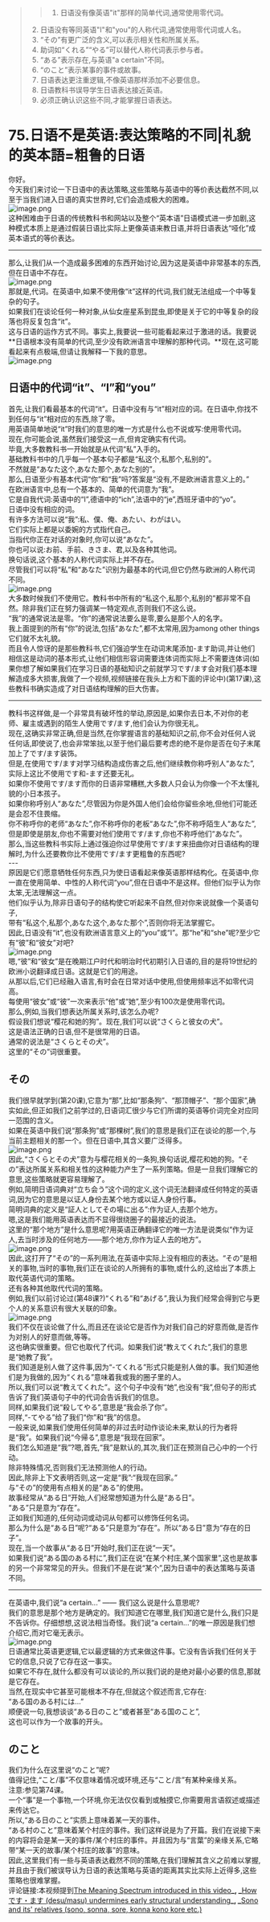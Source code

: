 > > 1. 日语没有像英语"it"那样的简单代词,通常使用零代词。
> 2. 日语没有等同英语"I"和"you"的人称代词,通常使用零代词或人名。
> 3. “その”有更广泛的含义,可以表示相关性和所属关系。
> 4. 助词如“くれる”“やる”可以替代人称代词表示参与者。
> 5. “ある”表示存在,与英语"a certain"不同。
> 6. “のこと”表示某事的事件或故事。
> 7. 日语表达更注重逻辑,不像英语那样添加不必要信息。
> 8. 日语教科书误导学生日语表达接近英语。
> 9. 必须正确认识这些不同,才能掌握日语表达。


# 75.日语不是英语:表达策略的不同|礼貌的英本語=粗鲁的日语


你好。<br />今天我们来讨论一下日语中的表达策略,这些策略与英语中的等价表达截然不同,以至于当我们进入日语的真实世界时,它们会造成极大的困难。<br />![image.png](https://cdn.nlark.com/yuque/0/2023/png/1179742/1695349282331-7fca4bca-6e61-4826-862d-0b2974a1e0c1.png#averageHue=%23eff2ef&clientId=u3da34d76-169e-4&from=paste&height=241&id=u99ed067a&originHeight=361&originWidth=369&originalType=binary&ratio=1.5&rotation=0&showTitle=false&size=212611&status=done&style=none&taskId=ue943f198-59a2-4bf3-bc57-3046b391a60&title=&width=246)<br />这种困难由于日语的传统教科书和网站以及整个“英本语”日语模式进一步加剧,这种模式本质上是通过假装日语比实际上更像英语来教日语,并将日语表达“哑化”成英本语式的等价表达。

---

那么,让我们从一个造成最多困难的东西开始讨论,因为这是英语中非常基本的东西,但在日语中不存在。<br />![image.png](https://cdn.nlark.com/yuque/0/2023/png/1179742/1695349302950-5798cfbb-e32e-4599-967b-0d52710df6a9.png#averageHue=%2387b956&clientId=u3da34d76-169e-4&from=paste&height=291&id=uea932601&originHeight=436&originWidth=354&originalType=binary&ratio=1.5&rotation=0&showTitle=false&size=213125&status=done&style=none&taskId=u86422e23-78cc-4f8c-a25a-5d1dae692b3&title=&width=236)<br />那就是,代词。在英语中,如果不使用像“it”这样的代词,我们就无法组成一个中等复杂的句子。<br />如果我们在谈论任何一种对象,从仙女座星系到昆虫,即使是关于它的中等复杂的段落也将反复包含“it”。<br />这与日语的运作方式不同。事实上,我要说一些可能看起来过于激进的话。我要说**日语根本没有简单的代词,至少没有欧洲语言中理解的那种代词。**现在,这可能看起来有点极端,但请让我解释一下我的意思。<br />![image.png](https://cdn.nlark.com/yuque/0/2023/png/1179742/1695349399575-e3eaf12b-c9a7-4ab0-a764-4f3f2afef517.png#averageHue=%23e3d6cd&clientId=u3da34d76-169e-4&from=paste&height=352&id=uaaeaeaa4&originHeight=528&originWidth=643&originalType=binary&ratio=1.5&rotation=0&showTitle=false&size=257225&status=done&style=none&taskId=u3e6c2927-4dbc-4b1f-a8d9-30d025947e7&title=&width=428.6666666666667)
## 日语中的代词“it”、“I”和“you”
首先,让我们看最基本的代词“it”。日语中没有与“it”相对应的词。在日语中,你找不到任何与“it”相对应的东西,除了零。<br />用英语简单地说“it”时我们的意思的唯一方式是什么也不说或写:使用零代词。<br />现在,你可能会说,虽然我们接受这一点,但肯定确实有代词。<br />毕竟,大多数教科书一开始就是从代词“私”入手的。<br />基础教科书中的几乎每一个基本句子都是“私这个,私那个,私别的”。<br />不然就是“あなた这个,あなた那个,あなた别的”。<br />那么,日语至少有基本代词“你”和“我”吗?答案是“没有,不是欧洲语言意义上的。”<br />在欧洲语言中,总有一个基本的、简单的代词意为“我”。<br />它是自我代词:英语中的“I”,德语中的“ich”,法语中的“je”,西班牙语中的“yo”。<br />日语中没有相应的词。<br />有许多方法可以说“我”:私、僕、俺、あたい、わがはい。<br />它们实际上都是以委婉的方式指代自己。<br />当指代你正在对话的对象时,你可以说“あなた”。<br />你也可以说:お前、手前、きさま、君,以及各种其他词。<br />换句话说,这个基本的人称代词实际上并不存在。<br />尽管我们可以将“私”和“あなた”识别为最基本的代词,但它仍然与欧洲的人称代词不同。<br />![image.png](https://cdn.nlark.com/yuque/0/2023/png/1179742/1695349512318-cf6e604b-0472-4cfa-b28a-2ca69f8f4c1f.png#averageHue=%23e4dfde&clientId=u3da34d76-169e-4&from=paste&height=312&id=u1b86ef27&originHeight=468&originWidth=586&originalType=binary&ratio=1.5&rotation=0&showTitle=false&size=226143&status=done&style=none&taskId=uda4bacb1-ca44-40a4-892d-cdffcc5e7e5&title=&width=390.6666666666667)<br />大多数时候我们不使用它。教科书中所有的“私这个,私那个,私别的”都非常不自然。除非我们正在努力强调某一特定观点,否则我们不这么说。<br />“我”的通常说法是零。“你”的通常说法要么是零,要么是那个人的名字。<br />我上面提到的所有“你”的说法,包括“あなた”,都不太常用,因为among other things它们就不太礼貌。 <br />而且令人惊讶的是那些教科书,它们强迫学生在动词末尾添加-ます助词,并让他们相信这是动词的基本形式,让他们相信形容词需要连体词而实际上不需要连体词(如果你想了解如果我们在学习日语的基础知识之前就学习です/ます会对我们基本理解造成多大损害,我做了一个视频,视频链接在我头上方和下面的评论中)(第17课),这些教科书确实造成了对日语结构理解的巨大伤害。

---

教科书这样做,是一个非常具有破坏性的举动,原因是,如果你去日本,不对你的老师、雇主或遇到的陌生人使用です/ます,他们会认为你很无礼。<br />现在,这确实非常正确,但是当然,在你掌握语言的基础知识之前,你不会对任何人说任何话,即使说了,也会非常笨拙,以至于他们最后要考虑的绝不是你是否在句子末尾加上了です/ます装饰。<br />但是,在使用です/ます对学习结构造成伤害之后,他们继续教你称呼别人“あなた”,实际上这比不使用です和-ます还要无礼。<br />如果你不使用です/ます而你的日语非常糟糕,大多数人只会认为你像一个不太懂礼貌的小日本孩子。<br />如果你称呼别人“あなた”,尽管因为你是外国人他们会给你留些余地,但他们可能还是会忍不住畏缩。<br />你不称呼你的老师“あなた”,你不称呼你的老板“あなた”,你不称呼陌生人“あなた”,<br />但是即使是朋友,你也不需要对他们使用です/ます,你也不称呼他们“あなた”。<br />那么,当这些教科书实际上通过强迫你过早使用です/ます来扭曲你对日语结构的理解时,为什么还要教你比不使用です/ます更粗鲁的东西呢?<br />---<br />原因是它们愿意牺牲任何东西,只为使日语看起来像英语那样结构化。在英语中,你一直在使用简单、中性的人称代词“you”,但在日语中不是这样。但他们似乎认为你太笨,无法理解这一点。<br />他们似乎认为,除非日语句子的结构使它听起来不自然,但对你来说就像一个英语句子,<br />带有“私这个,私那个,あなた这个,あなた那个”,否则你将无法掌握它。<br />因此,日语没有“it”,也没有欧洲语言意义上的“you”或“I”。那“he”和“she”呢?至少它有“彼”和“彼女”对吧?<br />![image.png](https://cdn.nlark.com/yuque/0/2023/png/1179742/1695349592937-63875a17-a688-40f5-8f1a-dc0bd49c9475.png#averageHue=%23dcd6d2&clientId=u3da34d76-169e-4&from=paste&height=302&id=u41036662&originHeight=453&originWidth=797&originalType=binary&ratio=1.5&rotation=0&showTitle=false&size=207793&status=done&style=none&taskId=u6a2c55cd-2f1c-4849-8390-945ff10c746&title=&width=531.3333333333334)<br />嗯,“彼”和“彼女”是在晚期江户时代和明治时代初期引入日语的,目的是将19世纪的欧洲小说翻译成日语。这就是它们的用途。<br />从那以后,它们已经融入语言,有时会在日常对话中使用,但使用频率远不如零代词高。<br />每使用“彼女”或“彼”一次来表示“他”或“她”,至少有100次是使用零代词。<br />那么,例如,当我们想表达所属关系时,该怎么办呢?<br />假设我们想说“樱花和她的狗”。现在,我们可以说“さくらと彼女の犬”。<br />这是语法正确的日语,但不是很常用的日语。<br />通常的说法是“さくらとその犬”。<br />这里的“その”词很重要。
## その
我们很早就学到(第20课),它意为“那”,比如“那条狗”、“那顶帽子”、“那个国家”,确实如此,但正如我们之前学过的,日语词汇很少与它们所谓的英语等价词完全对应同一范围的含义。<br />如果在英语中我们说“那条狗”或“那棵树”,我们的意思是我们正在谈论的那一个,与当前主题相关的那一个。但在日语中,其含义要广泛得多。<br />![image.png](https://cdn.nlark.com/yuque/0/2023/png/1179742/1695349917471-a0e94e12-a327-4237-92c9-fe8650d04867.png#averageHue=%23c3976b&clientId=u3da34d76-169e-4&from=paste&height=257&id=ubfc465bf&originHeight=386&originWidth=799&originalType=binary&ratio=1.5&rotation=0&showTitle=false&size=258728&status=done&style=none&taskId=u0434596c-df8d-42b3-b4cc-24c6d8d2cbd&title=&width=532.6666666666666)<br />因此,“さくらとその犬”意为与樱花相关的一条狗,换句话说,樱花和她的狗。“その”表达所属关系和相关性的这种能力产生了一系列策略。但是一旦我们理解它的意思,这些策略就更容易理解了。<br />例如,简明日语词典对“立ち会う”这个词的定义,这个词无法翻译成任何特定的英语词,因为它的意思是以证人身份去某个地方或以证人身份行事。<br />简明词典的定义是“証人としてその場に出る”:作为证人,去那个地方。<br />嗯,这是我们能用英语表达而不显得很绕圈子的最接近的说法。<br />这里的“那个地方”是什么意思呢?用英语正确翻译它的唯一方法是说类似“作为证人,去当时涉及的任何地方——那个地方,你作为证人去的地方”。<br />![image.png](https://cdn.nlark.com/yuque/0/2023/png/1179742/1695349936848-c48717ea-580b-4ad2-bccb-b9767313e9f9.png#averageHue=%23f6f1ed&clientId=u3da34d76-169e-4&from=paste&height=267&id=u31814be8&originHeight=401&originWidth=472&originalType=binary&ratio=1.5&rotation=0&showTitle=false&size=98685&status=done&style=none&taskId=u83fa5191-0e7a-433f-a093-aa84e11fa37&title=&width=314.6666666666667)<br />因此,这打开了“その”的一系列用法,在英语中实际上没有相应的表达。“その”是相关的事物,当时的事物,我们正在谈论的人所拥有的事物,或什么的,这给出了本质上取代英语代词的策略。<br />还有各种其他取代代词的策略。<br />例如,我们以前讨论过(第48课?)“くれる”和“あげる”,我认为我们经常会得到它与更个人的关系意识有很大关联的印象。<br />![image.png](https://cdn.nlark.com/yuque/0/2023/png/1179742/1695349972048-145309fb-a833-45cf-87d9-6c09f866ae10.png#averageHue=%23f6e3c0&clientId=u3da34d76-169e-4&from=paste&height=276&id=u46e1f297&originHeight=414&originWidth=464&originalType=binary&ratio=1.5&rotation=0&showTitle=false&size=137599&status=done&style=none&taskId=u29c18638-e072-4d08-ab8a-643df2b6754&title=&width=309.3333333333333)<br />我们不仅在谈论做了什么,而且还在谈论它是否作为对我们自己的好意而做,是否作为对别人的好意而做,等等。<br />这也确实很重要。但它也取代了代词。如果我们说“教えてくれた”,我们的意思是“她教了我”。<br />我们知道是别人做了这件事,因为“-てくれる”形式只能是别人做的事。我们知道他们是为我做的,因为“くれる”意味着我或我的圈子里的人。<br />所以,我们可以说“教えてくれた”。这个句子中没有“她”,也没有“我”,但句子的形式告诉了我们英语句子中的代词会告诉我们的信息。<br />同样,如果我们说“殺してやる”,意思是“我会杀了你”。<br />同样,“-てやる”给了我们“你”和“我”的信息。<br />一般来说,如果我们使用任何简单的非过去时动作谈论未来,默认的行为者将是“我”。如果我们说“今帰る”,意思是“我现在回家”。<br />我们怎么知道是“我”?嗯,首先,“我”是默认的,其次,我们正在预测自己心中的一个行动。<br />除非特殊情况,否则我们无法预测他人的行动。<br />因此,除非上下文表明否则,这一定是“我”:“我现在回家。”<br />与“その”的使用有点相关的是“ある”的使用。<br />故事经常从“ある日”开始,人们经常想知道为什么是“ある日”。<br />“ある”只是意为“存在”。<br />正如我们知道的,任何动词或动词从句都可以修饰任何名词。<br />那么为什么是“ある日”呢?“ある”只是意为“存在”。所以“ある日”意为“存在的日子”。<br />现在,当一个故事从“ある日”开始时,我们正在说“一天”。<br />如果我们说“ある国のある村に”,我们正在说“在某个村庄,某个国家里”,这也是故事的另一个非常常见的开头。但我们不是在说“某个”,因为日语中的表达策略与英语不同。

---

在英语中,我们说“a certain...” —— 我们这么说是什么意思呢?<br />我们的意思是那个地方是确定的。我们知道它在哪里,我们知道它是什么,我们只是不告诉你。仔细想想,这说法相当奇怪。我们说“a certain...”的唯一原因是我们想介绍它,而对它毫无表示。<br />![image.png](https://cdn.nlark.com/yuque/0/2023/png/1179742/1695350000724-5d72e6bb-84e7-4adb-abf8-2e3e124bd413.png#averageHue=%23a4c854&clientId=u3da34d76-169e-4&from=paste&height=246&id=u8b2389f5&originHeight=369&originWidth=325&originalType=binary&ratio=1.5&rotation=0&showTitle=false&size=151766&status=done&style=none&taskId=u41b34479-cc53-41bd-8ee9-3d1b2070e63&title=&width=216.66666666666666)<br />日语通常比英语更逻辑,它以最逻辑的方式来做这件事。它没有告诉我们任何关于它的信息,只说了它存在这一事实。<br />如果它不存在,就什么都没有可以谈论的,所以我们说的是绝对最小必要的信息,那就是它存在。<br />当然,在现实中它甚至可能根本不存在,但就这个叙述而言,它存在:<br />“ある国のある村には...”<br />顺便说一句,我想谈谈“ある日のこと”或者甚至“ある国のこと”,<br />这也可以作为一个故事的开头。
## のこと
我们为什么在这里说“のこと”呢?<br />值得记住,“こと/事”不仅意味着情况或环境,还与“こと/言”有某种亲缘关系。<br />注意:参见第74课。<br />一个“事”是一个事物,一个环境,你无法仅仅看到或触摸它,你需要用言语叙述或描述来传达它。<br />所以,“ある日のこと”实质上意味着某一天的事件。<br />“ある村のこと”意味着某个村庄的事件。我们这样说是为了开篇。我们在说接下来的内容将会是某一天的事件/某个村庄的事件。并且因为与“言葉”的亲缘关系,它略带“某一天的故事/某个村庄的故事”的意味。<br />因此,这里我们有一些与英语表达截然不同的策略,在我们理解其含义之前难以掌握,并且由于我们被误导认为日语的表达策略与英语的距离其实比实际上近得多,这些策略也很难掌握。<br />评论链接:本视频提到[The Meaning Spectrum introduced in this video](https://www.youtube.com/watch?v=CpiELpGR-VU)**_, _**[How です・ます (desu/masu) undermines early structural understanding](https://www.youtube.com/watch?v=ymJWb31qWI8&t=0s)**_, _**[Sono and its' relatives (sono, sonna, sore, konna kono kore etc.)](https://www.youtube.com/watch?v=xLkY6whr7T4)
